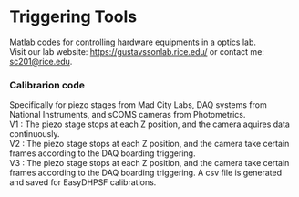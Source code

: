 # Triggering Tools
Matlab codes for controlling hardware equipments in a optics lab. \
Visit our lab website: https://gustavssonlab.rice.edu/ or contact me: sc201@rice.edu.

### Calibrarion code
Specifically for piezo stages from Mad City Labs, DAQ systems from National Instruments, and sCOMS cameras from Photometrics.\
V1 : The piezo stage stops at each Z position, and the camera aquires data continuously.\
V2 : The piezo stage stops at each Z position, and the camera take certain frames according to the DAQ boarding triggering.\
V3 : The piezo stage stops at each Z position, and the camera take certain frames according to the DAQ boarding triggering.
A csv file is generated and saved for EasyDHPSF calibrations.

